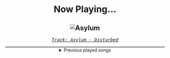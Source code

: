 <div align="center"> 
<h1>Now Playing...</h1>

![Asylum](https://i.scdn.co/image/ab67616d00001e02fa6551bf5f8a821baa48a1e8)
--
_<samp><a href="https://open.spotify.com/track/3VZWVvHjzkG60FyVUkTcy5">Track: Asylum - Disturbed</a></samp>_

<div style="border: 1px #4B5054 solid"></div>
<details>
  <summary>
    Previous played songs
  </summary>
  <table>
    <thead>
      <tr>
        <th>
          Artist
        </th>
        <th>
          Song
        </th>
        <th>
          Link
        </th>
      </tr>
    </thead>
    <tbody>
      <tr><td>Disturbed</td><td>Asylum</td><td><a href="https://open.spotify.com/track/3VZWVvHjzkG60FyVUkTcy5">https://open.spotify.com/track/3VZWVvHjzkG60FyVUkTcy5</a></td></tr><tr><td>Our Mirage</td><td>Help Me Out!</td><td><a href="https://open.spotify.com/track/4nYm0dFicooHKJSIEh0qpF">https://open.spotify.com/track/4nYm0dFicooHKJSIEh0qpF</a></td></tr><tr><td>I Am Noah</td><td>Rise of Mankind</td><td><a href="https://open.spotify.com/track/4XrlfAqLTNWFWiGSSdug2m">https://open.spotify.com/track/4XrlfAqLTNWFWiGSSdug2m</a></td></tr><tr><td>We Came As Romans</td><td>Black Hole</td><td><a href="https://open.spotify.com/track/4Y7eqYTpV7fQxpYj1isN2F">https://open.spotify.com/track/4Y7eqYTpV7fQxpYj1isN2F</a></td></tr><tr><td>Ocean Sleeper</td><td>King Of Nothing</td><td><a href="https://open.spotify.com/track/4VvwwlxiGCF7hlhOIvXPT4">https://open.spotify.com/track/4VvwwlxiGCF7hlhOIvXPT4</a></td></tr><tr><td>Electric Callboy</td><td>Arrow of Love</td><td><a href="https://open.spotify.com/track/6IkcTpdDbL4OVg7skLdUyF">https://open.spotify.com/track/6IkcTpdDbL4OVg7skLdUyF</a></td></tr><tr><td>Architects</td><td>be very afraid</td><td><a href="https://open.spotify.com/track/1nXWhLumXogqFeijfa1uJd">https://open.spotify.com/track/1nXWhLumXogqFeijfa1uJd</a></td></tr><tr><td>The Browning</td><td>Chaos Reigns</td><td><a href="https://open.spotify.com/track/2ny2nCE7X7tDQsvSMDjCDR">https://open.spotify.com/track/2ny2nCE7X7tDQsvSMDjCDR</a></td></tr><tr><td>Celldweller</td><td>Soul Parasites</td><td><a href="https://open.spotify.com/track/3zQx7xLSxHE25mR34QTedx">https://open.spotify.com/track/3zQx7xLSxHE25mR34QTedx</a></td></tr><tr><td>The Browning</td><td>Prophecy</td><td><a href="https://open.spotify.com/track/7o00oxvLO7SirXuIMjJASM">https://open.spotify.com/track/7o00oxvLO7SirXuIMjJASM</a></td></tr><tr><td>Flash Forward</td><td>Bloodshot Eyes</td><td><a href="https://open.spotify.com/track/29WEz6r65aQ2ILVsAFmpuw">https://open.spotify.com/track/29WEz6r65aQ2ILVsAFmpuw</a></td></tr><tr><td>Invent Animate</td><td>Shade Astray</td><td><a href="https://open.spotify.com/track/4nsRC5m6nhWEGytiaDgewc">https://open.spotify.com/track/4nsRC5m6nhWEGytiaDgewc</a></td></tr><tr><td>Overthrone</td><td>Masochist</td><td><a href="https://open.spotify.com/track/7ef2yYcsqdY2BjrGQwqchn">https://open.spotify.com/track/7ef2yYcsqdY2BjrGQwqchn</a></td></tr><tr><td>Hopes Die Last</td><td>Better Off Dead</td><td><a href="https://open.spotify.com/track/3NsHDwkHdOZhhxNNBospuX">https://open.spotify.com/track/3NsHDwkHdOZhhxNNBospuX</a></td></tr><tr><td>Wind Walkers</td><td>Without Me</td><td><a href="https://open.spotify.com/track/54SvbpFPrwWucUVKSFRdW7">https://open.spotify.com/track/54SvbpFPrwWucUVKSFRdW7</a></td></tr><tr><td>Joshua Travis</td><td>Leviathan</td><td><a href="https://open.spotify.com/track/2BnNmCIau56w4n4A6fWidN">https://open.spotify.com/track/2BnNmCIau56w4n4A6fWidN</a></td></tr><tr><td>Our Mirage</td><td>Remedy</td><td><a href="https://open.spotify.com/track/7MvTzwTWlNxdqM0sGacS4B">https://open.spotify.com/track/7MvTzwTWlNxdqM0sGacS4B</a></td></tr><tr><td>Hopes Die Last</td><td>White Eyes</td><td><a href="https://open.spotify.com/track/0fCgvtJC4QOubRHtN5Pi2y">https://open.spotify.com/track/0fCgvtJC4QOubRHtN5Pi2y</a></td></tr><tr><td>Earth Caller</td><td>I Will Return</td><td><a href="https://open.spotify.com/track/0AQcFVw3RkS01iMfs24qUt">https://open.spotify.com/track/0AQcFVw3RkS01iMfs24qUt</a></td></tr><tr><td>Bury Tomorrow</td><td>Abandon Us</td><td><a href="https://open.spotify.com/track/1be1JhmFD3qFqQ4BrDzcK6">https://open.spotify.com/track/1be1JhmFD3qFqQ4BrDzcK6</a></td></tr>
    </tbody>
  </table>
</details>

</div>
